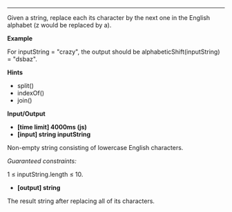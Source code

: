 
---
Given a string, replace each its character by the next one in the English alphabet (z would be replaced by a).

**Example**

For inputString = "crazy", the output should be
alphabeticShift(inputString) = "dsbaz".

**Hints**

-   split()
-   indexOf()
-   join()

**Input/Output**

- **[time limit] 4000ms (js)**
- **[input] string inputString**

Non-empty string consisting of lowercase English characters.

*Guaranteed constraints:*

1 ≤ inputString.length ≤ 10.

- **[output] string**

The result string after replacing all of its characters.